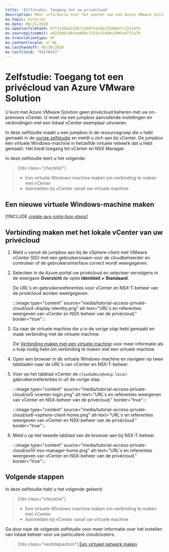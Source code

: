 ```yaml
---
title: 'Zelfstudie: Toegang tot uw privécloud'
description: Meer informatie over het openen van een Azure VMware Solution-privécloud
ms.topic: tutorial
ms.date: 09/21/2020
ms.openlocfilehash: b7f21dbba5256712607241bb1258962fc22418fb
ms.sourcegitcommit: a422b86148cba668c7332e15480c5995ad72fa76
ms.translationtype: HT
ms.contentlocale: nl-NL
ms.lasthandoff: 09/30/2020
ms.locfileid: "91578412"
---
```

# <a name="tutorial-access-an-azure-vmware-solution-private-cloud"></a>Zelfstudie: Toegang tot een privécloud van Azure VMware Solution

U kunt met Azure VMware Solution geen privécloud beheren met uw on-premises vCenter. U moet via een jumpbox aanvullende instellingen en verbindingen met een lokaal vCenter-exemplaar uitvoeren. 

In deze zelfstudie maakt u een jumpbox in de resourcegroep die u hebt gemaakt in de [vorige zelfstudie](tutorial-configure-networking.md) en meldt u zich aan bij vCenter. De jumpbox een virtuele Windows-machine in hetzelfde virtuele netwerk dat u hebt gemaakt.  Het biedt toegang tot vCenter en NSX Manager. 

In deze zelfstudie leert u het volgende:

> [!div class="checklist"]
> * Een virtuele Windows-machine maken om verbinding te maken met vCenter
> * Aanmelden bij vCenter vanaf uw virtuele machine

## <a name="create-a-new-windows-virtual-machine"></a>Een nieuwe virtuele Windows-machine maken

[!INCLUDE [create-avs-jump-box-steps](includes/create-jump-box-steps.md)]

## <a name="connect-to-the-local-vcenter-of-your-private-cloud"></a>Verbinding maken met het lokale vCenter van uw privécloud

1. Meld u vanuit de jumpbox aan bij de vSphere-client met VMware vCenter SSO met een gebruikersnaam voor de cloudbeheerder en controleer of de gebruikersinterface correct wordt weergegeven.

1. Selecteer in de Azure-portal uw privécloud en selecteer vervolgens in de weergave **Overzicht** de optie **Identiteit > Standaard**. 

   De URL's en gebruikersreferenties voor vCenter en NSX-T-beheer van de privécloud worden weergegeven.

   :::image type="content" source="media/tutorial-access-private-cloud/ss4-display-identity.png" alt-text="URL's en referenties weergeven van vCenter en NSX-beheer van de privécloud." border="true":::

1. Ga naar de virtuele machine die u in de vorige stap hebt gemaakt en maak verbinding met de virtuele machine. 

   Zie [Verbinding maken met een virtuele machine](../virtual-machines/windows/connect-logon.md#connect-to-the-virtual-machine) voor meer informatie als u hulp nodig hebt om verbinding te maken met een virtuele machine.

1. Open een browser in de virtuele Windows-machine en navigeer op twee tabbladen naar de URL's van vCenter en NSX-T-beheer. 

1. Voer op het tabblad vCenter de `cloudadmin@vmcp.local`-gebruikersreferenties in uit de vorige stap.

   :::image type="content" source="media/tutorial-access-private-cloud/ss5-vcenter-login.png" alt-text="URL's en referenties weergeven van vCenter en NSX-beheer van de privécloud." border="true":::

   :::image type="content" source="media/tutorial-access-private-cloud/ss6-vsphere-client-home.png" alt-text="URL's en referenties weergeven van vCenter en NSX-beheer van de privécloud." border="true":::

1. Meld u op het tweede tabblad van de browser aan bij NSX-T-beheer.

   :::image type="content" source="media/tutorial-access-private-cloud/ss10-nsx-manager-home.png" alt-text="URL's en referenties weergeven van vCenter en NSX-beheer van de privécloud." border="true":::



## <a name="next-steps"></a>Volgende stappen

In deze zelfstudie hebt u het volgende geleerd:

> [!div class="checklist"]
> * Een virtuele Windows-machine maken om verbinding te maken met vCenter
> * Aanmelden bij vCenter vanaf uw virtuele machine

Ga door naar de volgende zelfstudie voor meer informatie over het instellen van lokaal beheer voor uw particuliere cloudclusters.

> [!div class="nextstepaction"]
> [Een virtueel netwerk maken](tutorial-configure-networking.md)


